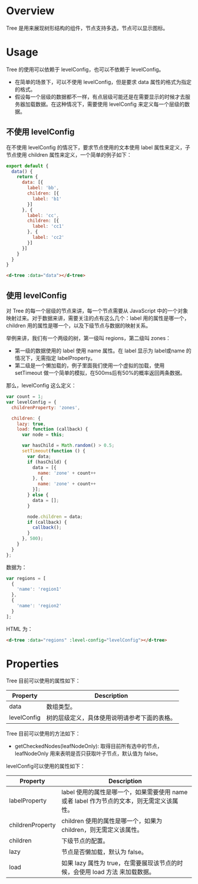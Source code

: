 # Overview

Tree 是用来展现树形结构的组件，节点支持多选，节点可以显示图标。

# Usage

Tree 的使用可以依赖于 levelConfig，也可以不依赖于 levelConfig。
- 在简单的场景下，可以不使用 levelConfig，但是要求 data 属性的格式为指定的格式。
- 假设每一个层级的数据都不一样，有点层级可能还是在需要显示的时候才去服务器加载数据。在这种情况下，需要使用 levelConfig 来定义每一个层级的数据。

## 不使用 levelConfig

在不使用 levelConfig 的情况下，要求节点使用的文本使用 label 属性来定义，子节点使用 children 属性来定义，一个简单的例子如下：

```JavaScript
export default {
  data() {
    return {
      data: [{
        label: 'bb',
        children: [{
          label: 'b1'
        }]
      }, {
        label: 'cc',
        children: [{
          label: 'cc1'
        }, {
          label: 'cc2'
        }]
      }]
    }
  }
}
```

```HTML
<d-tree :data="data"></d-tree>
```

## 使用 levelConfig

对 Tree 的每一个层级的节点来讲，每一个节点需要从 JavaScript 中的一个对象映射过来。对于数据来讲，需要关注的点有这么几个：label 用的属性是哪一个，children 用的属性是哪一个，以及下级节点与数据的映射关系。

举例来讲，我们有一个两级的树，第一级叫 regions，第二级叫 zones：
- 第一级的数据使用的 label 使用 name 属性。在 label 显示为 label或name 的情况下，无需指定 labelProperty。
- 第二级是一个懒加载的，例子里面我们使用一个虚拟的加载，使用 setTimeout 做一个简单的模拟，在500ms后有50%的概率返回两条数据。

那么，levelConfig 这么定义：

```JavaScript
var count = 1;
var levelConfig = {
  childrenProperty: 'zones',

  children: {
    lazy: true,
    load: function (callback) {
      var node = this;

      var hasChild = Math.random() > 0.5;
      setTimeout(function () {
        var data;
        if (hasChild) {
          data = [{
            name: 'zone' + count++
          }, {
            name: 'zone' + count++
          }];
        } else {
          data = [];
        }

        node.children = data;
        if (callback) {
          callback();
        }
      }, 500);
    }
  }
};
```

数据为：
```JavaScript
var regions = [
  {
    'name': 'region1'
  },
  {
    'name': 'region2'
  }
];
```

HTML 为：

```HTML
<d-tree :data="regions" :level-config="levelConfig"></d-tree>
```

# Properties

Tree 目前可以使用的属性如下：

| Property | Description |
| ---- | ---- |
| data | 数组类型。 |
| levelConfig | 树的层级定义，具体使用说明请参考下面的表格。  |

Tree 目前可以使用的方法如下：

- getCheckedNodes(leafNodeOnly): 取得目前所有选中的节点，leafNodeOnly 用来表明是否只获取叶子节点，默认值为 false。

levelConfig可以使用的属性如下：

| Property | Description |
| ---- | ---- |
| labelProperty | label 使用的属性是哪一个，如果需要使用 name 或者 label 作为节点的文本，则无需定义该属性。 |
| childrenProperty | children 使用的属性是哪一个，如果为 children，则无需定义该属性。 |
| children | 下级节点的配置。 |
| lazy | 节点是否懒加载，默认为 false。 |
| load | 如果 lazy 属性为 true，在需要展现该节点的时候，会使用 load 方法 来加载数据。 |
